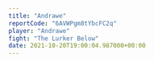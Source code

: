 ```yaml
---
title: "Andrawe"
reportCode: "6AVWPgm8tYbcFC2q"
player: "Andrawe"
fight: "The Lurker Below"
date: 2021-10-20T19:00:04.987000+00:00
---
```

